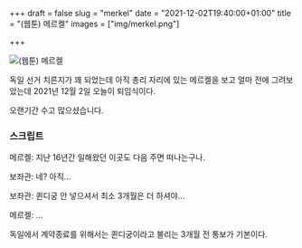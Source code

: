+++
draft = false
slug = "merkel"
date = "2021-12-02T19:40:00+01:00"
title = "(웹툰) 메르켈"
images = ["img/merkel.png"]

+++

<img src="/img/merkel.png" alt="(웹툰) 메르켈" />

독일 선거 치른지가 꽤 되었는데 아직 총리 자리에 있는 메르켈을 보고 얼마 전에 그려보았는데 2021년 12월 2일 오늘이 퇴임식이다.

오랜기간 수고 많으셨습니다.

### 스크립트

메르켈: 지난 16년간 일해왔던 이곳도 다음 주면 떠나는구나.

보좌관: 네? 아직...

보좌관: 퀸디궁 안 넣으셔서 최소 3개월은 더 하셔야...

메르켈: ...

독일에서 계약종료를 위해서는 퀸디궁이라고 불리는 3개월 전 통보가 기본이다.
